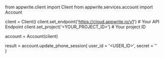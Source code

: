 from appwrite.client import Client
from appwrite.services.account import Account

client = Client()
client.set_endpoint('https://cloud.appwrite.io/v1') # Your API Endpoint
client.set_project('<YOUR_PROJECT_ID>') # Your project ID

account = Account(client)

result = account.update_phone_session(
    user_id = '<USER_ID>',
    secret = '<SECRET>'
)
